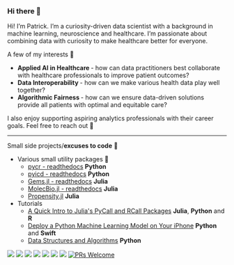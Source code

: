 ### Hi there 👋

Hi! I’m Patrick. I’m a curiosity-driven data scientist with a background in machine learning, neuroscience and healthcare. I’m passionate about combining data with curiosity to make healthcare better for everyone. 

A few of my interests 🌱 
* <b>Applied AI in Healthcare </b>- how can data practitioners best collaborate with healthcare professionals to improve patient outcomes?
* <b>Data Interoperability </b>- how can we make various health data play well together?
* <b>Algorithmic Fairness </b>- how can we ensure data-driven solutions provide all patients with optimal and equitable care?

I also enjoy supporting aspiring analytics professionals with their career goals. Feel free to reach out 🙂

--------------------
<!--
**pkmklong/pkmklong** is a ✨ _special_ ✨ repository because its `README.md` (this file) appears on your GitHub profile.

Here are some ideas to get you started:

- 🔭 I’m currently working on ...
- 🌱 I’m currently learning ...
- 👯 I’m looking to collaborate on ...
- 🤔 I’m looking for help with ...
- 💬 Ask me about ...
- 📫 How to reach me: ...
- 😄 Pronouns: ...
- ⚡ Fun fact: ...
-->


Small side projects/<b>excuses to code</b> 🔭
* Various small utility packages 🔧
   * [pycr - readthedocs](https://pycr.readthedocs.io/en/latest/) <b>Python</b>
   * [pyicd - readthedocs](https://pyicd.readthedocs.io/en/latest/) <b>Python</b>
   * [Gems.jl - readthedocs](https://gemsjl.readthedocs.io/en/latest/) <b>Julia</b>
   * [MolecBio.jl - readthedocs](https://molecbio.readthedocs.io/en/latest/) <b>Julia</b>
   * [Propensity.jl](https://github.com/pkmklong/propensity) <b>Julia</b>
* Tutorials
   * [A Quick Intro to Julia's PyCall and RCall Packages](https://medium.com/better-programming/using-python-and-r-with-julia-b7019a3d1420) <b>Julia</b>, <b>Python</b> and <b>R</b>
   * [Deploy a Python Machine Learning Model on Your iPhone](https://medium.com/towards-artificial-intelligence/deploy-a-python-machine-learning-model-on-your-iphone-d006b1e04bc4) <b>Python</b> and <b>Swift</b>
   * [Data Structures and Algorithms](https://github.com/pkmklong/DSA) <b>Python</b>


![](https://img.shields.io/badge/Code-Python-informational?style=flat&logo=python&logoColor=white&color=2bbc8a)
<a href="https://julialang.org/"><img src="https://img.shields.io/badge/Code-Julia-blue"></a>
<a href="https://developer.apple.com/swift"><img src="https://img.shields.io/badge/swift-5.2+-fe562e"></a>
![](https://img.shields.io/badge/Shell-Bash-informational?style=flat&logo=gnu-bash&logoColor=white&color=2bbc8a)
<a href="https://aws.amazon.com/"><img src="https://img.shields.io/badge/Tools-AWS-lightgrey"></a>
![](https://img.shields.io/badge/Tools-Docker-informational?style=flat&logo=docker&logoColor=white&color=2bbc8a)
![](https://img.shields.io/badge/Tools-circleci-brightgreen.svg?style=img.shields.io/badge&logoColor=white&color=2bbc8a)
[![PRs Welcome](https://img.shields.io/badge/PRs-welcome-brightgreen.svg?style=img.shields.io/badge&logoColor=white&color=2bbc8a)](http://makeapullrequest.com)

